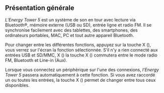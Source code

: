 ## Présentation générale  

*L’Energy Tower 5* est un système de son en tour avec lecture via Bluetooth®, mémoire externe (USB ou SD), entrée ligne et radio FM. Il se synchronise facilement avec des tablettes, des smartphones, des ordinateurs portables, MAC, PC et tout autre appareil Bluetooth. 

Pour changer entre les différentes fonctions, appuyez sur la touche X (), vous verrez sur l'écran la fonction sélectionnée. S’il n'y a rien connecté aux entrées USB et SD/MMC, X () la touche X () commutera entre le mode radio FM, Bluetooth et Line-in (Aux). 

Lorsque vous connectez un périphérique sur l'une des connexions,  *l’Energy Tower 5* passera automatiquement à cette fonction. Si vous avez raccordé un ou toutes les entrées, la touche X () permet de changer entre tous ceux disponibles. 
